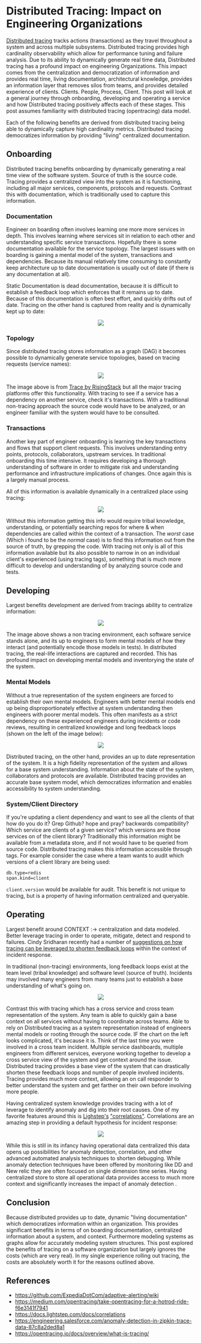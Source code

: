 # Distributed Tracing: Impact on Engineering Organizations

[Distributed tracing](https://opentracing.io/docs/overview/what-is-tracing/) tracks actions (transactions) as they travel throughout a system and across multiple subsystems. Distributed tracing provides high cardinality observability which allow for performance tuning and failure analysis.  Due to its ability to dynamically generate real time data, Distributed tracing has a profound impact on engineering Organizations.  This impact comes from the centralization and democratization of information and provides real time, living documentation, architectural knowledge, provides an information layer that removes silos from teams, and provides detailed experience of clients.  Clients.  People, Process, Client.  This post will look at a general journey through onboarding, developing and operating a service and how Distributed tracing positively affects each of these stages.  This post assumes familiarity with distributed tracing (opentracing) data model.

Each of the following benefits are derived from distributed tracing being able to dynamically capture high cardinality metrics.  Distributed tracing democratizes information by providing "living" centralized documentation.

## Onboarding

Distributed tracing benefits onboarding by dynamically generating a real time view of the software system. Source of truth is the source code. Tracing provides a centralized view into the system as it is functioning, including all major services, components, protocols and requests.  Contrast this with documentation, which is traditionally used to capture this information.

### Documentation

Engineer on boarding often involves learning one more more services in depth.  This involves learning where services sit in relation to each other and  understanding specific service transactions.  Hopefully there is some documentation available for the service topology. The largest issues with on boarding is gaining a mental model of the system, transactions and dependencies. Because its manual relatively time consuming to constantly keep architecture up to date documentation is usually out of date (if there is any documentation at all).

Static Documentation is dead documentation, because it is difficult to establish a feedback loop which enforces that it remains up to date.  Because of this documentation is often best effort, and quickly drifts out of date. Tracing on the other hand is captured from reality and is dynamically kept up to date:

<p align="center">
  <img src="static/documentation_vs_tracing.png">
</p>

### Topology

Since distributed tracing stores information as a graph (DAG) it becomes possible to dynamically generate service topologies, based on tracing requests (service names):

<p align="center">
  <img src="static/trace_topology_view-1.png">
</p>

The image above is from [Trace by RisingStack](https://trace.risingstack.com/) but all the major tracing platforms offer this functionality. With tracing to see if a service has a dependency on another service, check it's transactions.  With a traditional non-tracing approach the source code would have to be analyzed, or an engineer familiar with the system would have to be consulted.

### Transactions
Another key part of engineer onboarding is learning the key transactions and flows that support client requests. This involves understanding entry points, protocols, collaborators, upstream services.  In traditional onboarding this time intensive.  It requires developing a thorough understanding of software in order to mitigate risk and understanding performance and infrastructure implications of changes.  Once again this is a largely manual process.

All of this information is available dynamically in a centralized place using tracing:

<p align="center">
  <img src="static/trace_view.png">
</p>

Without this information getting this info would require tribal knowledge, understanding, or potentially searching repos for where & when dependencies are called within the context of a transaction.  The *worst* case (Which i found to be the *normal* case) is to find this information out from the source of truth, by grepping the code.  With tracing not only is all of this information available but its also possible to narrow in on an individual client's experienced (using tracing tags), something that is much more difficult to develop and understanding of by analyzing source code and tests.

## Developing
Largest benefits development are derived from tracings ability to centralize information:

<p align="center">
  <img src="static/centralized_vs_disparate.png">
</p>

The image above shows a non tracing environment, each software service stands alone, and its up to engineers to form mental models of how they interact (and potentially encode those models in tests).  In distributed tracing, the real-life interactions are captured and recorded.  This has profound impact on developing mental models and inventorying the state of the system.

### Mental Models
Without a true representation of the system engineers are forced to establish their own mental models.  Engineers with better mental models end up being disproportionately effective at system understanding then engineers with poorer mental models.  This often manifests as a strict dependency on these experienced engineers during incidents or code reviews, resulting in centralized knowledge and long feedback loops (shown on the left of the image below):

<p align="center">
  <img src="static/software_mental_model_vs_tracing_system_view.png">
</p>

Distributed tracing, on the other hand, provides an up to date representation of the system.  It is a high fidelity representation of the system and allows for a base system understanding.  Information about the state of the system, collaborators and protocols are available.  Distributed tracing provides an accurate base system model, which democratizes information and enables accessibility to system understanding.

### System/Client Directory

If you're updating a client dependency and want to see all the clients of that how do you do it? Grep Github? hope and pray? backwards compatibility?  Which service are clients of a given service? which versions are those services on of the client library?  Traditionally this information might be available from a metadata store, and if not would have to be queried from source code.  Distributed tracing makes this information accessible through tags.  For example consider the case where a team wants to audit which versions of a client library are being used:

```
db.type=redis
span.kind=client
```

`client.version` would be available for audit.  This benefit is not unique to tracing, but is a property of having information centralized and queryable.

## Operating

Largest benefit around CONTEXT :-> centralization and data modeled.  Better leverage tracing in order to operate, mitigate, detect and respond to failures. Cindy Sridharan recently had a number of [suggestions on how tracing can be leveraged to shorten feedback loops](https://medium.com/@copyconstruct/distributed-tracing-weve-been-doing-it-wrong-39fc92a857df) within the context of incident response.

In traditional (non-tracing) environments, long feedback loops exist at the team level (tribal knowledge) and software level (source of truth).  Incidents may involved many engineers from many teams just to establish a base understanding of what's going on.

<p align="center">
  <img src="static/siloed_teams_vs_distributed_tracing.png">
</p>

Contrast this with tracing which has a cross service and cross team representation of the system.  Any team is able to quickly gain a base context on all services without having to coordinate across teams.  Able to rely on Distributed tracing as a system representation instead of engineers mental models or rooting through the source code.  IF the chart on the left looks complicated, it's because it is.  Think of the last time you were involved in a cross team incident.  Multiple service dashboards, multiple engineers from different services, everyone working together to develop a cross service view of the system and get context around the issue.  Distributed tracing provides a base view of the system that can drastically shorten these feedback loops and number of people involved incidents.  Tracing provides much more context, allowing an on call responder to better understand the system and get farther on their own before involving more people.



Having centralized system knowledge provides tracing with a lot of leverage to identify anomaly and dig into their root causes.  One of my favorite features around this is [Lighstep's](https://medium.com/lightstephq) ["correlations"](https://docs.lightstep.com/docs/correlations).  Correlations are an amazing step in providing a default hypothesis for incident response:

<p align="center">
  <img src="static/c5474b8-corr_overview.png">
</p>

While this is still in its infancy having operational data centralized this data opens up possibilities for anomaly detection, correlation, and other advanced automated analysis techniques to shorten debugging.  While anomaly detection techniques have been offered by monitoring like DD and New relic they are often focused on single dimension time series. Having centralized store to store all operational data provides access to much more context and significantly increases the impact of anomaly detection .

## Conclusion
Because distributed provides up to date, dynamic "living documentation" which democratizes information within an organization. This provides significant benefits in terms of on boarding documentation, centralized information about a system, and context.  Furthermore modeling systems as graphs allow for accurately modeling system structures.  This post explored the benefits of tracing on a software organization but largely ignores the costs (which are very real).  In my single experience rolling out tracing, the costs are absolutely worth it for the reasons outlined above.


## References

- https://github.com/ExpediaDotCom/adaptive-alerting/wiki
- https://medium.com/opentracing/take-opentracing-for-a-hotrod-ride-f6e3141f7941
- https://docs.lightstep.com/docs/correlations
- https://engineering.salesforce.com/anomaly-detection-in-zipkin-trace-data-87c8a2ded8a1
- https://opentracing.io/docs/overview/what-is-tracing/
